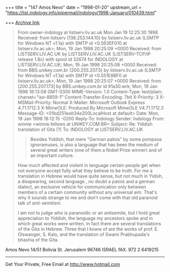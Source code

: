 +++
title = "147 Amos Nevo"
date = "1998-01-20"
upstream_url = "https://list.indology.info/pipermail/indology/1998-January/010439.html"

+++
[Archive link](https://list.indology.info/pipermail/indology/1998-January/010439.html)

>From owner-indology at listserv.liv.ac.uk Mon Jan 19 12:25:30 1998
>Received: from listserv (138.253.144.10) by listserv.liv.ac.uk (LSMTP
for Windows NT v1.1a) with SMTP id <0.563EF010 at listserv.liv.ac.uk>; Mon,
19 Jan 1998 20:25:09 +0000
>Received: from LISTSERV.LIV.AC.UK by LISTSERV.LIV.AC.UK
(LISTSERV-TCP/IP
>          release 1.8c) with spool id 32674 for
INDOLOGY at LISTSERV.LIV.AC.UK;
>          Mon, 19 Jan 1998 20:25:08 +0000
>Received: from BBS.unikey.com.br (200.255.207.5) by listserv.liv.ac.uk
(LSMTP
>          for Windows NT v1.1a) with SMTP id
<0.551E8BF0 at listserv.liv.ac.uk>;
>          Mon, 19 Jan 1998 20:25:07 +0000
>Received: from [200.255.207.173] by BBS.unikey.com.br id 91a30.wrk;
Mon, 19 Jan
>          1998 18:13:08 GMT-0300
>MIME-Version: 1.0
>Content-Type: text/plain; charset="iso-8859-1"
>Content-Transfer-Encoding: 7bit
>X-Priority: 3
>X-MSMail-Priority: Normal
>X-Mailer: Microsoft Outlook Express 4.71.1712.3
>X-MimeOLE: Produced By Microsoft MimeOLE V4.71.1712.3
>Message-ID:  <01bd251e$eb34e200$LocalHost at default>
>Date:         Mon, 19 Jan 1998 18:12:15 -0200
>Reply-To:     Indology <INDOLOGY at LISTSERV.LIV.AC.UK>
>Sender:       Indology <INDOLOGY at LISTSERV.LIV.AC.UK>
>From:         winnie <winnie.fellows at UNIKEY.COM.BR>
>Subject:      Re: Yiddish translation of Gita (?)
>To:           INDOLOGY at LISTSERV.LIV.AC.UK
>
>>Besides Yiddish, that mere "German patois" by some pompous
ignoramuses,
>>is also a language that has been the medium of several great writers
>>(one of them a Nobel Prize winner) and of an important culture.
>
>
>How much affected and violent in language certain people get when not
>everyone accept fully what they believe to be truth. For me a
translation in
>Hebrew would have quite sense, but  not  much in Yidish, a disapearing,
>second language , no doubt a patois and a german dialect, an exclusive
>vehicle for communication only between members of a certain community
>without any universal aim. That's why it sounds strange to me and don't
come
>with that old paranoid talk of anti-semitism.
>
>I am not to judge who is paranoidic or an antisemite, but I hold great
appreciation to Yiddish, the language my ancestors spoke and in which
great works were written.
In fact there are several translations of the Gita in Hebrew. Three that
I koww of are the works of prof. E. Olswanger, S. Kalo, and the
translation of Swami Prabhupada's bhashia of the Gita.


Amos Nevo
14/51 Bolivia St. Jerusalem
96746
ISRAEL
fAX. 972 2 6419215


______________________________________________________
Get Your Private, Free Email at http://www.hotmail.com



